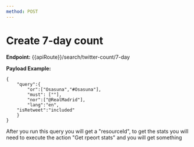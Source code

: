 ```yaml
---
method: POST
---
```


# Create 7-day count

**Endpoint:** {{apiRoute}}/search/twitter-count/7-day

**Payload Example:** 

```
{
	"query":{
        "or":["Osasuna","#Osasuna"],
    	"must": [""],
        "nor":["@RealMadrid"],
        "lang":"en",
	"isRetweet":"included"
	}
}
```

After you run this query you will get a "resourceId", to get the stats you will need to execute the action "Get rpeort stats" and you will get something  
